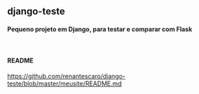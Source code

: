 ## django-teste
#### Pequeno projeto em Django, para testar e comparar com Flask

<br>

#### README
https://github.com/renantescaro/django-teste/blob/master/meusite/README.md
